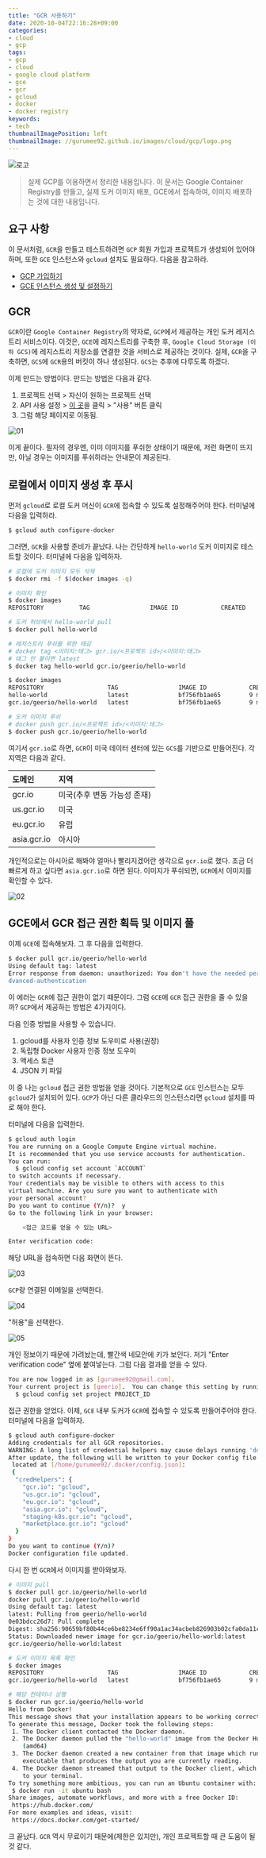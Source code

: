 ```yaml
---
title: "GCR 사용하기"
date: 2020-10-04T22:16:28+09:00
categories:
- cloud
- gcp
tags:
- gcp
- cloud
- google cloud platform
- gce
- gcr
- gcloud
- docker
- docker registry
keywords:
- tech
thumbnailImagePosition: left
thumbnailImage: //gurumee92.github.io/images/cloud/gcp/logo.png
---
```


<!--more-->

![로고](/images/cloud/gcp/logo.png)

> 실제 GCP를 이용하면서 정리한 내용입니다. 이 문서는 Google Container Registry를 만들고, 실제 도커 이미지 배포, GCE에서 접속하여, 이미지 배포하는 것에 대한 내용입니다.

## 요구 사항

이 문서처럼, `GCR`을 만들고 테스트하려면 `GCP` 회원 가입과 프로젝트가 생성되어 있어야 하며, 또한 `GCE` 인스턴스와 `gcloud` 설치도 필요하다. 다음을 참고하라.

* [GCP 가입하기](https://gurumee92.github.io/2020/09/gcp-%EA%B0%80%EC%9E%85%ED%95%98%EA%B8%B0/)
* [GCE 인스턴스 생성 및 설정하기](https://gurumee92.github.io/2020/09/gce-%EC%9D%B8%EC%8A%A4%ED%84%B4%EC%8A%A4-%EC%83%9D%EC%84%B1-%EB%B0%8F-%EC%84%A4%EC%A0%95%ED%95%98%EA%B8%B0/)


## GCR

`GCR`이란 `Google Container Registry`의 약자로, `GCP`에서 제공하는 개인 도커 레지스트리 서비스이다. 이것은, `GCE`에 레지스트리를 구축한 후, `Google Cloud Storage (이하 GCS)`에 레지스트리 저장소를 연결한 것을 서비스로 제공하는 것이다. 실제, `GCR`을 구축하면, `GCS`에 `GCR`용의 버킷이 하나 생성된다. `GCS`는 추후에 다루도록 하겠다.

이제 만드는 방법이다. 만드는 방법은 다음과 같다.

1. 프로젝트 선택 > 자신이 원하는 프로젝트 선택
2. API 사용 설정 > [이 곳](https://console.cloud.google.com/apis/library/containerregistry.googleapis.com?q=container%20regis&id=345e3473-111d-4883-bae6-76295c034ed8&project=geerio&hl=ko)을 클릭 > "사용" 버튼 클릭
3. 그럼 해당 페이지로 이동됨.

![01](/images/cloud/gcp/04-google-container-registry/01.png)

이게 끝이다. 필자의 경우엔, 이미 이미지를 푸쉬한 상태이기 때문에, 저런 화면이 뜨지만, 아닐 경우는 이미지를 푸쉬하라는 안내문이 제공된다.


## 로컬에서 이미지 생성 후 푸시

먼저 `gcloud`로 로컬 도커 머신이 `GCR`에 접속할 수 있도록 설정해주어야 한다. 터미널에 다음을 입력하라.

```bash
$ gcloud auth configure-docker
```

그러면, `GCR`을 사용할 준비가 끝났다. 나는 간단하게 `hello-world` 도커 이미지로 테스트할 것이다. 터미널에 다음을 입력하자.

```bash
# 로컬에 도커 이미지 모두 삭제
$ docker rmi -f $(docker images -q)

# 이미지 확인
$ docker images
REPOSITORY          TAG                 IMAGE ID            CREATED             SIZE

# 도커 허브에서 hello-world pull
$ docker pull hello-world

# 레지스트리 푸쉬를 위한 태깅
# docker tag <이미지:태그> gcr.io/<프로젝트 id>/<이미지:태그>
# 태그 안 붙이면 latest
$ docker tag hello-world gcr.io/geerio/hello-world

$ docker images
REPOSITORY                  TAG                 IMAGE ID            CREATED             SIZE
hello-world                 latest              bf756fb1ae65        9 months ago        13.3kB
gcr.io/geerio/hello-world   latest              bf756fb1ae65        9 months ago        13.3kB

# 도커 이미지 푸쉬
# docker push gcr.io/<프로젝트 id>/<이미지:태그>
$ docker push gcr.io/geerio/hello-world
```

여기서 `gcr.io`로 하면, `GCR`이 미국 데이터 센터에 있는 `GCS`를 기반으로 만들어진다. 각 지역은 다음과 같다.

| 도메인 | 지역 |
| :-- | :-- |
| gcr.io | 미국(추후 변동 가능성 존재) |
| us.gcr.io | 미국 |
| eu.gcr.io | 유럽 |
| asia.gcr.io | 아시아 |

개인적으로는 아시아로 해봐야 얼마나 빨리지겠어란 생각으로 `gcr.io`로 했다. 조금 더 빠르게 하고 싶다면 `asia.gcr.io`로 하면 된다. 이미지가 푸쉬되면, `GCR`에서 이미지를 확인할 수 있다.

![02](/images/cloud/gcp/04-google-container-registry/02.png)


## GCE에서 GCR 접근 권한 획득 및 이미지 풀

이제 `GCE`에 접속해보자. 그 후 다음을 입력한다.

```bash
$ docker pull gcr.io/geerio/hello-world
Using default tag: latest
Error response from daemon: unauthorized: You don't have the needed permissions to perform this operation, and you may have invalid credentials. To authenticate your request, follow the steps in: https://cloud.google.com/container-registry/docs/a
dvanced-authentication
```

이 에러는 `GCR`에 접근 권한이 없기 때문이다. 그럼 `GCE`에 `GCR` 접근 권한을 줄 수 있을까? `GCP`에서 제공하는 방법은 4가지이다.

다음 인증 방법을 사용할 수 있습니다.

1. gcloud를 사용자 인증 정보 도우미로 사용(권장)
2. 독립형 Docker 사용자 인증 정보 도우미
3. 액세스 토큰
4. JSON 키 파일

이 중 나는 `gcloud` 접근 권한 방법을 얻을 것이다. 기본적으로 `GCE` 인스턴스는 모두 `gcloud`가 설치되어 있다. `GCP`가 아닌 다른 클라우드의 인스턴스라면 `gcloud` 설치를 따로 해야 한다.

터미널에 다음을 입력한다.

```bash
$ gcloud auth login
You are running on a Google Compute Engine virtual machine.
It is recommended that you use service accounts for authentication.
You can run:
  $ gcloud config set account `ACCOUNT`
to switch accounts if necessary.
Your credentials may be visible to others with access to this
virtual machine. Are you sure you want to authenticate with
your personal account?
Do you want to continue (Y/n)?  y
Go to the following link in your browser:

    <접근 코드를 얻을 수 있는 URL>

Enter verification code:
```

해당 URL을 접속하면 다음 화면이 뜬다.

![03](/images/cloud/gcp/04-google-container-registry/03.png)

`GCP`랑 연결된 이메일을 선택한다.

![04](/images/cloud/gcp/04-google-container-registry/04.png)

"허용"을 선택한다.

![05](/images/cloud/gcp/04-google-container-registry/05.png)

개인 정보이기 때문에 가려놨는데, 빨간색 네모안에 키가 보인다. 저기 "Enter verification code" 옆에 붙여넣는다. 그럼 다음 결과를 얻을 수 있다.

```bash
You are now logged in as [gurumee92@gmail.com].
Your current project is [geerio].  You can change this setting by running:
  $ gcloud config set project PROJECT_ID
```

접근 권한을 얻었다. 이제, `GCE` 내부 도커가 `GCR`에 접속할 수 있도록 만들어주어야 한다. 터미널에 다음을 입력하자.

```bash
$ gcloud auth configure-docker
Adding credentials for all GCR repositories.
WARNING: A long list of credential helpers may cause delays running 'docker build'. We recommend passing the registry name to configure only the registry you are using.
After update, the following will be written to your Docker config file
 located at [/home/gurumee92/.docker/config.json]:
 {
  "credHelpers": {
    "gcr.io": "gcloud",
    "us.gcr.io": "gcloud",
    "eu.gcr.io": "gcloud",
    "asia.gcr.io": "gcloud",
    "staging-k8s.gcr.io": "gcloud",
    "marketplace.gcr.io": "gcloud"
  }
}
Do you want to continue (Y/n)?  
Docker configuration file updated.
```

다시 한 번 `GCR`에서 이미지를 받아와보자.

```bash
# 이미지 pull
$ docker pull gcr.io/geerio/hello-world
docker pull gcr.io/geerio/hello-world
Using default tag: latest
latest: Pulling from geerio/hello-world
0e03bdcc26d7: Pull complete 
Digest: sha256:90659bf80b44ce6be8234e6ff90a1ac34acbeb826903b02cfa0da11c82cbc042
Status: Downloaded newer image for gcr.io/geerio/hello-world:latest
gcr.io/geerio/hello-world:latest

# 도커 이미지 목록 확인
$ docker images
REPOSITORY                  TAG                 IMAGE ID            CREATED             SIZE
gcr.io/geerio/hello-world   latest              bf756fb1ae65        9 months ago        13.3kB

# 해당 컨테이너 싱행
$ docker run gcr.io/geerio/hello-world
Hello from Docker!
This message shows that your installation appears to be working correctly.
To generate this message, Docker took the following steps:
 1. The Docker client contacted the Docker daemon.
 2. The Docker daemon pulled the "hello-world" image from the Docker Hub.
    (amd64)
 3. The Docker daemon created a new container from that image which runs the
    executable that produces the output you are currently reading.
 4. The Docker daemon streamed that output to the Docker client, which sent it
    to your terminal.
To try something more ambitious, you can run an Ubuntu container with:
 $ docker run -it ubuntu bash
Share images, automate workflows, and more with a free Docker ID:
 https://hub.docker.com/
For more examples and ideas, visit:
 https://docs.docker.com/get-started/
```

크 끝났다. `GCR` 역시 무료이기 때문에(제한은 있지만), 개인 프로젝트할 때 큰 도움이 될 것 같다.